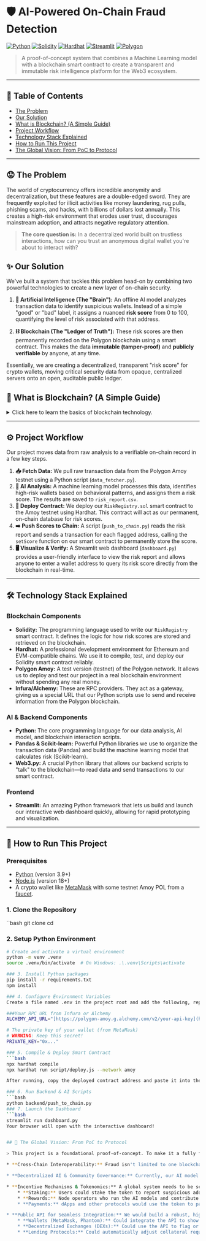# 🛡️ AI-Powered On-Chain Fraud Detection

<!-- You can add a project banner/header image here -->
[![Python](https://img.shields.io/badge/Python-3.9%2B-blue?style=for-the-badge&logo=python)](https://www.python.org/)
[![Solidity](https://img.shields.io/badge/Solidity-0.8.24-lightgrey?style=for-the-badge&logo=solidity)](https://soliditylang.org/)
[![Hardhat](https://img.shields.io/badge/Hardhat-Framework-yellow?style=for-the-badge&logo=hardhat)](https://hardhat.org/)
[![Streamlit](https://img.shields.io/badge/Streamlit-Dashboard-red?style=for-the-badge&logo=streamlit)](https://streamlit.io/)
[![Polygon](https://img.shields.io/badge/Polygon-Amoy_Testnet-blueviolet?style=for-the-badge&logo=polygon)](https://polygon.technology/)

> A proof-of-concept system that combines a Machine Learning model with a blockchain smart contract to create a transparent and immutable risk intelligence platform for the Web3 ecosystem.

---

## 📖 Table of Contents
* [The Problem](#-the-problem)
* [Our Solution](#-our-solution)
* [What is Blockchain? (A Simple Guide)](#-what-is-blockchain-a-simple-guide)
* [Project Workflow](#-project-workflow)
* [Technology Stack Explained](#-technology-stack-explained)
* [How to Run This Project](#-how-to-run-this-project)
* [The Global Vision: From PoC to Protocol](#-the-global-vision-from-poc-to-protocol)

---

## 😟 The Problem

The world of cryptocurrency offers incredible anonymity and decentralization, but these features are a double-edged sword. They are frequently exploited for illicit activities like money laundering, rug pulls, phishing scams, and hacks, with billions of dollars lost annually. This creates a high-risk environment that erodes user trust, discourages mainstream adoption, and attracts negative regulatory attention.

> **The core question is:** In a decentralized world built on trustless interactions, how can you trust an anonymous digital wallet you're about to interact with?

## ✨ Our Solution

We've built a system that tackles this problem head-on by combining two powerful technologies to create a new layer of on-chain security.

1.  **🧠 Artificial Intelligence (The "Brain"):** An offline AI model analyzes transaction data to identify suspicious wallets. Instead of a simple "good" or "bad" label, it assigns a nuanced **risk score** from 0 to 100, quantifying the level of risk associated with that address.

2.  **⛓️ Blockchain (The "Ledger of Truth"):** These risk scores are then permanently recorded on the Polygon blockchain using a smart contract. This makes the data **immutable (tamper-proof)** and **publicly verifiable** by anyone, at any time.

Essentially, we are creating a decentralized, transparent "risk score" for crypto wallets, moving critical security data from opaque, centralized servers onto an open, auditable public ledger.

## 🔗 What is Blockchain? (A Simple Guide)

<details>
<summary>Click here to learn the basics of blockchain technology.</summary>

Imagine a shared digital notebook that everyone in a group can see.

* **Shared & Identical:** Every person has an identical copy of this notebook.
* **New Entries:** When someone wants to add a new entry (a "transaction"), they announce it to the group.
* **Group Verification:** The group members check to make sure the entry is valid according to a set of rules.
* **Linked Pages:** Once verified, the new entry is added to a new page (a "block"). This new page is then cryptographically linked to the previous page, creating a **chain of blocks**.
* **Permanent & Unchangeable:** Because all the pages are linked and everyone has a copy, it's virtually impossible for anyone to secretly go back and change an old entry without the entire group noticing and rejecting the change.

This shared, secure, and unchangeable notebook is a **blockchain**. It's a system for storing information that is incredibly difficult to cheat, making it a powerful tool for building trust in a decentralized environment.

</details>

---

## ⚙️ Project Workflow

Our project moves data from raw analysis to a verifiable on-chain record in a few key steps.



1.  **📥 Fetch Data:** We pull raw transaction data from the Polygon Amoy testnet using a Python script (`data_fetcher.py`).
2.  **🤖 AI Analysis:** A machine learning model processes this data, identifies high-risk wallets based on behavioral patterns, and assigns them a risk score. The results are saved to `risk_report.csv`.
3.  **📜 Deploy Contract:** We deploy our `RiskRegistry.sol` smart contract to the Amoy testnet using Hardhat. This contract will act as our permanent, on-chain database for risk scores.
4.  **➡️ Push Scores to Chain:** A script (`push_to_chain.py`) reads the risk report and sends a transaction for each flagged address, calling the `setScore` function on our smart contract to permanently store the score.
5.  **🖥️ Visualize & Verify:** A Streamlit web dashboard (`dashboard.py`) provides a user-friendly interface to view the risk report and allows anyone to enter a wallet address to query its risk score directly from the blockchain in real-time.

---

## 🛠️ Technology Stack Explained

### Blockchain Components
* **Solidity:** The programming language used to write our `RiskRegistry` smart contract. It defines the logic for how risk scores are stored and retrieved on the blockchain.
* **Hardhat:** A professional development environment for Ethereum and EVM-compatible chains. We use it to compile, test, and deploy our Solidity smart contract reliably.
* **Polygon Amoy:** A test version (testnet) of the Polygon network. It allows us to deploy and test our project in a real blockchain environment without spending any real money.
* **Infura/Alchemy:** These are RPC providers. They act as a gateway, giving us a special URL that our Python scripts use to send and receive information from the Polygon blockchain.

### AI & Backend Components
* **Python:** The core programming language for our data analysis, AI model, and blockchain interaction scripts.
* **Pandas & Scikit-learn:** Powerful Python libraries we use to organize the transaction data (Pandas) and build the machine learning model that calculates risk (Scikit-learn).
* **Web3.py:** A crucial Python library that allows our backend scripts to "talk" to the blockchain—to read data and send transactions to our smart contract.

### Frontend
* **Streamlit:** An amazing Python framework that lets us build and launch our interactive web dashboard quickly, allowing for rapid prototyping and visualization.

---

## 🚀 How to Run This Project

### Prerequisites
* [Python](https://www.python.org/downloads/) (version 3.9+)
* [Node.js](https://nodejs.org/en) (version 18+)
* A crypto wallet like [MetaMask](https://metamask.io/) with some testnet Amoy POL from a [faucet](https://faucet.polygon.technology/).

### 1. Clone the Repository
``bash
git clone <repository-url>
cd <repository-folder>

### 2. Setup Python Environment
```bash
# Create and activate a virtual environment
python -m venv .venv
source .venv/bin/activate  # On Windows: .\.venv\Scripts\activate

### 3. Install Python packages
pip install -r requirements.txt
npm install

### 4. Configure Environment Variables
Create a file named .env in the project root and add the following, replacing the placeholders with your actual credentials

###Your RPC URL from Infura or Alchemy
ALCHEMY_API_URL="[https://polygon-amoy.g.alchemy.com/v2/your-api-key](https://polygon-amoy.g.alchemy.com/v2/your-api-key)"

# The private key of your wallet (from MetaMask)
# WARNING: Keep this secret!
PRIVATE_KEY="0x..."

### 5. Compile & Deploy Smart Contract
```bash
npx hardhat compile
npx hardhat run script/deploy.js --network amoy

After running, copy the deployed contract address and paste it into the CONTRACT_ADDRESS variables in push_to_chain.py and dashboard.py.

### 6. Run Backend & AI Scripts
```bash
python backend/push_to_chain.py
### 7. Launch the Dashboard
```bash
streamlit run dashboard.py
Your browser will open with the interactive dashboard!


## 🔭 The Global Vision: From PoC to Protocol

> This project is a foundational proof-of-concept. To make it a fully functional, global protocol, we would expand it in the following ways:

* **Cross-Chain Interoperability:** Fraud isn't limited to one blockchain. The next step is to make this system work across multiple chains like Ethereum, Solana, and Avalanche. We could use a cross-chain messaging protocol like **Chainlink CCIP** to allow the `RiskRegistry` on Polygon to be queried from any other blockchain, creating a universal risk standard.

* **Decentralized AI & Community Governance:** Currently, our AI model is centralized. The ultimate goal is to move towards a **Decentralized AI (dAI)** model where multiple, independent node operators run the analysis. A **Decentralized Autonomous Organization (DAO)** would govern the model's parameters, preventing any single entity from controlling what is considered "risky" and ensuring the system remains neutral.

* **Incentive Mechanisms & Tokenomics:** A global system needs to be self-sustaining. We could introduce a native utility token to create a crypto-economic model:
    * **Staking:** Users could stake the token to report suspicious addresses, earning rewards if their reports are validated by the AI network.
    * **Rewards:** Node operators who run the AI models and contribute to the network's security would be rewarded with tokens.
    * **Payments:** dApps and other protocols would use the token to pay for API access to the risk data, creating a continuous demand that funds the ecosystem.

* **Public API for Seamless Integration:** We would build a robust, high-availability API. This would allow any developer to easily integrate our risk data into their applications:
    * **Wallets (MetaMask, Phantom):** Could integrate the API to show a warning *before* a user signs a transaction with a high-risk address. 
    * **Decentralized Exchanges (DEXs):** Could use the API to flag or block trades involving addresses with extremely high risk scores, protecting users from scams.
    * **Lending Protocols:** Could automatically adjust collateral requirements based on an address's on-chain risk score.
